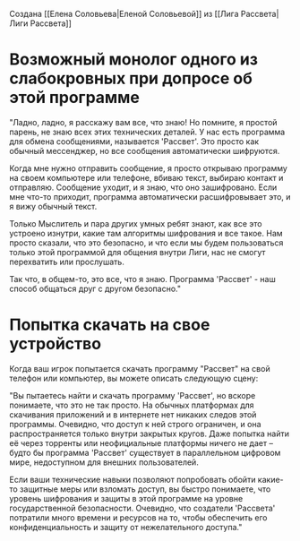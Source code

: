 Создана [[Елена Соловьева|Еленой Соловьевой]] из [[Лига Рассвета|Лиги Рассвета]]

# Возможный монолог одного из слабокровных при допросе об этой программе

"Ладно, ладно, я расскажу вам все, что знаю! Но помните, я простой парень, не знаю всех этих технических деталей. У нас есть программа для обмена сообщениями, называется 'Рассвет'. Это просто как обычный мессенджер, но все сообщения автоматически шифруются. 

Когда мне нужно отправить сообщение, я просто открываю программу на своем компьютере или телефоне, вбиваю текст, выбираю контакт и отправляю. Сообщение уходит, и я знаю, что оно зашифровано. Если мне что-то приходит, программа автоматически расшифровывает это, и я вижу обычный текст.

Только Мыслитель и пара других умных ребят знают, как все это устроено изнутри, какие там алгоритмы шифрования и все такое. Нам просто сказали, что это безопасно, и что если мы будем пользоваться только этой программой для общения внутри Лиги, нас не смогут перехватить или прослушать. 

Так что, в общем-то, это все, что я знаю. Программа 'Рассвет' - наш способ общаться друг с другом безопасно."

# Попытка скачать на свое устройство

Когда ваш игрок попытается скачать программу "Рассвет" на свой телефон или компьютер, вы можете описать следующую сцену:

"Вы пытаетесь найти и скачать программу 'Рассвет', но вскоре понимаете, что это не так просто. На обычных платформах для скачивания приложений и в интернете нет никаких следов этой программы. Очевидно, что доступ к ней строго ограничен, и она распространяется только внутри закрытых кругов. Даже попытка найти её через торренты или неофициальные платформы ничего не дает – будто бы программа 'Рассвет' существует в параллельном цифровом мире, недоступном для внешних пользователей.

Если ваши технические навыки позволяют попробовать обойти какие-то защитные меры или взломать доступ, вы быстро понимаете, что уровень шифрования и защиты в этой программе на уровне государственной безопасности. Очевидно, что создатели 'Рассвета' потратили много времени и ресурсов на то, чтобы обеспечить его конфиденциальность и защиту от нежелательного доступа."